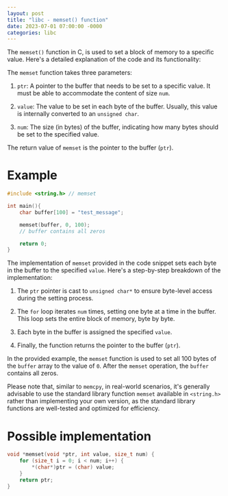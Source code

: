 ```yaml
---
layout: post
title: "libc - memset() function"
date: 2023-07-01 07:00:00 -0000
categories: libc
---
```

The `memset()` function in C, is used to set a block of memory to a specific value. Here's a detailed explanation of the code and its functionality:

The `memset` function takes three parameters:

1. `ptr`: A pointer to the buffer that needs to be set to a specific value. It must be able to accommodate the content of size `num`.

2. `value`: The value to be set in each byte of the buffer. Usually, this value is internally converted to an `unsigned char`.

3. `num`: The size (in bytes) of the buffer, indicating how many bytes should be set to the specified value.

The return value of `memset` is the pointer to the buffer (`ptr`).

# Example
```c
#include <string.h> // memset

int main(){
    char buffer[100] = "test_message";

    memset(buffer, 0, 100);
    // buffer contains all zeros

    return 0;
}
```

The implementation of `memset` provided in the code snippet sets each byte in the buffer to the specified `value`. Here's a step-by-step breakdown of the implementation:

1. The `ptr` pointer is cast to `unsigned char*` to ensure byte-level access during the setting process.

2. The `for` loop iterates `num` times, setting one byte at a time in the buffer. This loop sets the entire block of memory, byte by byte.

3. Each byte in the buffer is assigned the specified `value`.

4. Finally, the function returns the pointer to the buffer (`ptr`).

In the provided example, the `memset` function is used to set all 100 bytes of the `buffer` array to the value of `0`. After the `memset` operation, the `buffer` contains all zeros.

Please note that, similar to `memcpy`, in real-world scenarios, it's generally advisable to use the standard library function `memset` available in `<string.h>` rather than implementing your own version, as the standard library functions are well-tested and optimized for efficiency.

# Possible implementation
```c
void *memset(void *ptr, int value, size_t num) {
    for (size_t i = 0; i < num; i++) {
        *(char*)ptr = (char) value;
    }
    return ptr;
}
```